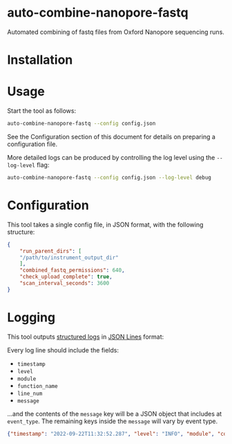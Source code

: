 # auto-combine-nanopore-fastq
Automated combining of fastq files from Oxford Nanopore sequencing runs.

# Installation

# Usage
Start the tool as follows:

```bash
auto-combine-nanopore-fastq --config config.json
```

See the Configuration section of this document for details on preparing a configuration file.

More detailed logs can be produced by controlling the log level using the `--log-level` flag:

```bash
auto-combine-nanopore-fastq --config config.json --log-level debug
```

# Configuration
This tool takes a single config file, in JSON format, with the following structure:

```json
{
    "run_parent_dirs": [
	"/path/to/instrument_output_dir"
    ],
    "combined_fastq_permissions": 640,
    "check_upload_complete": true,
    "scan_interval_seconds": 3600
}
```

# Logging
This tool outputs [structured logs](https://www.honeycomb.io/blog/structured-logging-and-your-team/) in [JSON Lines](https://jsonlines.org/) format:

Every log line should include the fields:

- `timestamp`
- `level`
- `module`
- `function_name`
- `line_num`
- `message`

...and the contents of the `message` key will be a JSON object that includes at `event_type`. The remaining keys inside the `message` will vary by event type.

```json
{"timestamp": "2022-09-22T11:32:52.287", "level": "INFO", "module", "core", "function_name": "scan", "line_num", 56, "message": {"event_type": "scan_start"}}
```
